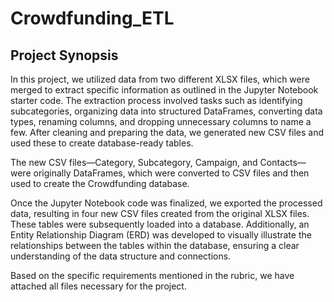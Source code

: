 # Crowdfunding_ETL

## Project Synopsis
In this project, we utilized data from two different XLSX files, which were merged to extract specific information as outlined in the Jupyter Notebook starter code. The extraction process involved tasks such as identifying subcategories, organizing data into structured DataFrames, converting data types, renaming columns, and dropping unnecessary columns to name a few. After cleaning and preparing the data, we generated new CSV files and used these to create database-ready tables.

The new CSV files—Category, Subcategory, Campaign, and Contacts—were originally DataFrames, which were converted to CSV files and then used to create the Crowdfunding database.

Once the Jupyter Notebook code was finalized, we exported the processed data, resulting in four new CSV files created from the original XLSX files. These tables were subsequently loaded into a database. Additionally, an Entity Relationship Diagram (ERD) was developed to visually illustrate the relationships between the tables within the database, ensuring a clear understanding of the data structure and connections.

Based on the specific requirements mentioned in the rubric, we have attached all files necessary for the project.





